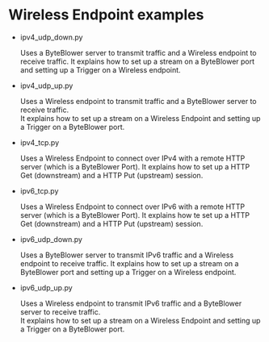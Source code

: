 # Wireless Endpoint examples

- ipv4_udp_down.py

  Uses a ByteBlower server to transmit traffic and a Wireless endpoint to receive traffic.
  It explains how to set up a stream on a ByteBlower port and setting up a Trigger on a Wireless endpoint.

- ipv4_udp_up.py

  Uses a Wireless endpoint to transmit traffic and a ByteBlower server to receive traffic.  
  It explains how to set up a stream on a Wireless Endpoint and setting up a Trigger on a ByteBlower port.

- ipv4_tcp.py

  Uses a Wireless Endpoint to connect over IPv4 with a remote HTTP server (which is a ByteBlower Port).
  It explains how to set up a HTTP Get (downstream) and a HTTP Put (upstream) session.

- ipv6_tcp.py

  Uses a Wireless Endpoint to connect over IPv6 with a remote HTTP server (which is a ByteBlower Port).
  It explains how te set up a HTTP Get (downstream) and a HTTP Put (upstream) session.
  
- ipv6_udp_down.py

  Uses a ByteBlower server to transmit IPv6 traffic and a Wireless endpoint to receive traffic.
  It explains how to set up a stream on a ByteBlower port and setting up a Trigger on a Wireless endpoint.

- ipv6_udp_up.py

  Uses a Wireless endpoint to transmit IPv6 traffic and a ByteBlower server to receive traffic.  
  It explains how to set up a stream on a Wireless Endpoint and setting up a Trigger on a ByteBlower port.

